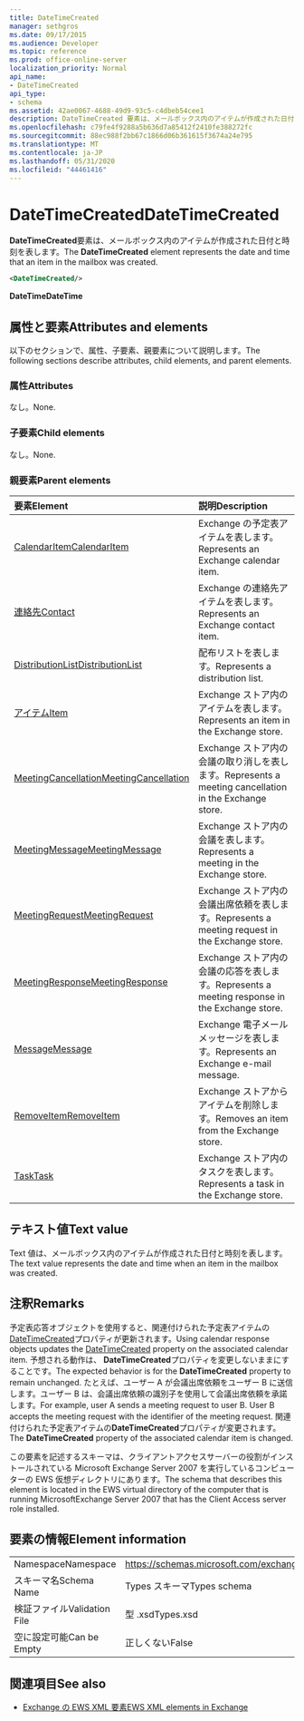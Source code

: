```yaml
---
title: DateTimeCreated
manager: sethgros
ms.date: 09/17/2015
ms.audience: Developer
ms.topic: reference
ms.prod: office-online-server
localization_priority: Normal
api_name:
- DateTimeCreated
api_type:
- schema
ms.assetid: 42ae0067-4688-49d9-93c5-c4dbeb54cee1
description: DateTimeCreated 要素は、メールボックス内のアイテムが作成された日付と時刻を表します。
ms.openlocfilehash: c79fe4f9288a5b636d7a85412f2410fe388272fc
ms.sourcegitcommit: 88ec988f2bb67c1866d06b361615f3674a24e795
ms.translationtype: MT
ms.contentlocale: ja-JP
ms.lasthandoff: 05/31/2020
ms.locfileid: "44461416"
---
```

# <a name="datetimecreated"></a><span data-ttu-id="5528a-103">DateTimeCreated</span><span class="sxs-lookup"><span data-stu-id="5528a-103">DateTimeCreated</span></span>

<span data-ttu-id="5528a-104">**DateTimeCreated**要素は、メールボックス内のアイテムが作成された日付と時刻を表します。</span><span class="sxs-lookup"><span data-stu-id="5528a-104">The **DateTimeCreated** element represents the date and time that an item in the mailbox was created.</span></span> 
  
```xml
<DateTimeCreated/>
```

<span data-ttu-id="5528a-105">**DateTime**</span><span class="sxs-lookup"><span data-stu-id="5528a-105">**DateTime**</span></span>

## <a name="attributes-and-elements"></a><span data-ttu-id="5528a-106">属性と要素</span><span class="sxs-lookup"><span data-stu-id="5528a-106">Attributes and elements</span></span>

<span data-ttu-id="5528a-107">以下のセクションで、属性、子要素、親要素について説明します。</span><span class="sxs-lookup"><span data-stu-id="5528a-107">The following sections describe attributes, child elements, and parent elements.</span></span>
  
### <a name="attributes"></a><span data-ttu-id="5528a-108">属性</span><span class="sxs-lookup"><span data-stu-id="5528a-108">Attributes</span></span>

<span data-ttu-id="5528a-109">なし。</span><span class="sxs-lookup"><span data-stu-id="5528a-109">None.</span></span>
  
### <a name="child-elements"></a><span data-ttu-id="5528a-110">子要素</span><span class="sxs-lookup"><span data-stu-id="5528a-110">Child elements</span></span>

<span data-ttu-id="5528a-111">なし。</span><span class="sxs-lookup"><span data-stu-id="5528a-111">None.</span></span>
  
### <a name="parent-elements"></a><span data-ttu-id="5528a-112">親要素</span><span class="sxs-lookup"><span data-stu-id="5528a-112">Parent elements</span></span>

|<span data-ttu-id="5528a-113">**要素**</span><span class="sxs-lookup"><span data-stu-id="5528a-113">**Element**</span></span>|<span data-ttu-id="5528a-114">**説明**</span><span class="sxs-lookup"><span data-stu-id="5528a-114">**Description**</span></span>|
|:-----|:-----|
|[<span data-ttu-id="5528a-115">CalendarItem</span><span class="sxs-lookup"><span data-stu-id="5528a-115">CalendarItem</span></span>](calendaritem.md) <br/> |<span data-ttu-id="5528a-116">Exchange の予定表アイテムを表します。</span><span class="sxs-lookup"><span data-stu-id="5528a-116">Represents an Exchange calendar item.</span></span>  <br/> |
|[<span data-ttu-id="5528a-117">連絡先</span><span class="sxs-lookup"><span data-stu-id="5528a-117">Contact</span></span>](contact.md) <br/> |<span data-ttu-id="5528a-118">Exchange の連絡先アイテムを表します。</span><span class="sxs-lookup"><span data-stu-id="5528a-118">Represents an Exchange contact item.</span></span>  <br/> |
|[<span data-ttu-id="5528a-119">DistributionList</span><span class="sxs-lookup"><span data-stu-id="5528a-119">DistributionList</span></span>](distributionlist.md) <br/> |<span data-ttu-id="5528a-120">配布リストを表します。</span><span class="sxs-lookup"><span data-stu-id="5528a-120">Represents a distribution list.</span></span>  <br/> |
|[<span data-ttu-id="5528a-121">アイテム</span><span class="sxs-lookup"><span data-stu-id="5528a-121">Item</span></span>](item.md) <br/> |<span data-ttu-id="5528a-122">Exchange ストア内のアイテムを表します。</span><span class="sxs-lookup"><span data-stu-id="5528a-122">Represents an item in the Exchange store.</span></span>  <br/> |
|[<span data-ttu-id="5528a-123">MeetingCancellation</span><span class="sxs-lookup"><span data-stu-id="5528a-123">MeetingCancellation</span></span>](meetingcancellation.md) <br/> |<span data-ttu-id="5528a-124">Exchange ストア内の会議の取り消しを表します。</span><span class="sxs-lookup"><span data-stu-id="5528a-124">Represents a meeting cancellation in the Exchange store.</span></span>  <br/> |
|[<span data-ttu-id="5528a-125">MeetingMessage</span><span class="sxs-lookup"><span data-stu-id="5528a-125">MeetingMessage</span></span>](meetingmessage.md) <br/> |<span data-ttu-id="5528a-126">Exchange ストア内の会議を表します。</span><span class="sxs-lookup"><span data-stu-id="5528a-126">Represents a meeting in the Exchange store.</span></span>  <br/> |
|[<span data-ttu-id="5528a-127">MeetingRequest</span><span class="sxs-lookup"><span data-stu-id="5528a-127">MeetingRequest</span></span>](meetingrequest.md) <br/> |<span data-ttu-id="5528a-128">Exchange ストア内の会議出席依頼を表します。</span><span class="sxs-lookup"><span data-stu-id="5528a-128">Represents a meeting request in the Exchange store.</span></span>  <br/> |
|[<span data-ttu-id="5528a-129">MeetingResponse</span><span class="sxs-lookup"><span data-stu-id="5528a-129">MeetingResponse</span></span>](meetingresponse.md) <br/> |<span data-ttu-id="5528a-130">Exchange ストア内の会議の応答を表します。</span><span class="sxs-lookup"><span data-stu-id="5528a-130">Represents a meeting response in the Exchange store.</span></span>  <br/> |
|[<span data-ttu-id="5528a-131">Message</span><span class="sxs-lookup"><span data-stu-id="5528a-131">Message</span></span>](message-ex15websvcsotherref.md) <br/> |<span data-ttu-id="5528a-132">Exchange 電子メールメッセージを表します。</span><span class="sxs-lookup"><span data-stu-id="5528a-132">Represents an Exchange e-mail message.</span></span>  <br/> |
|[<span data-ttu-id="5528a-133">RemoveItem</span><span class="sxs-lookup"><span data-stu-id="5528a-133">RemoveItem</span></span>](removeitem.md) <br/> |<span data-ttu-id="5528a-134">Exchange ストアからアイテムを削除します。</span><span class="sxs-lookup"><span data-stu-id="5528a-134">Removes an item from the Exchange store.</span></span>  <br/> |
|[<span data-ttu-id="5528a-135">Task</span><span class="sxs-lookup"><span data-stu-id="5528a-135">Task</span></span>](task.md) <br/> |<span data-ttu-id="5528a-136">Exchange ストア内のタスクを表します。</span><span class="sxs-lookup"><span data-stu-id="5528a-136">Represents a task in the Exchange store.</span></span>  <br/> |
   
## <a name="text-value"></a><span data-ttu-id="5528a-137">テキスト値</span><span class="sxs-lookup"><span data-stu-id="5528a-137">Text value</span></span>

<span data-ttu-id="5528a-138">Text 値は、メールボックス内のアイテムが作成された日付と時刻を表します。</span><span class="sxs-lookup"><span data-stu-id="5528a-138">The text value represents the date and time when an item in the mailbox was created.</span></span>
  
## <a name="remarks"></a><span data-ttu-id="5528a-139">注釈</span><span class="sxs-lookup"><span data-stu-id="5528a-139">Remarks</span></span>

<span data-ttu-id="5528a-140">予定表応答オブジェクトを使用すると、関連付けられた予定表アイテムの[DateTimeCreated](datetimecreated.md)プロパティが更新されます。</span><span class="sxs-lookup"><span data-stu-id="5528a-140">Using calendar response objects updates the [DateTimeCreated](datetimecreated.md) property on the associated calendar item.</span></span> <span data-ttu-id="5528a-141">予想される動作は、 **DateTimeCreated**プロパティを変更しないままにすることです。</span><span class="sxs-lookup"><span data-stu-id="5528a-141">The expected behavior is for the **DateTimeCreated** property to remain unchanged.</span></span> <span data-ttu-id="5528a-142">たとえば、ユーザー A が会議出席依頼をユーザー B に送信します。ユーザー B は、会議出席依頼の識別子を使用して会議出席依頼を承諾します。</span><span class="sxs-lookup"><span data-stu-id="5528a-142">For example, user A sends a meeting request to user B. User B accepts the meeting request with the identifier of the meeting request.</span></span> <span data-ttu-id="5528a-143">関連付けられた予定表アイテムの**DateTimeCreated**プロパティが変更されます。</span><span class="sxs-lookup"><span data-stu-id="5528a-143">The **DateTimeCreated** property of the associated calendar item is changed.</span></span> 
  
<span data-ttu-id="5528a-144">この要素を記述するスキーマは、クライアントアクセスサーバーの役割がインストールされている Microsoft Exchange Server 2007 を実行しているコンピューターの EWS 仮想ディレクトリにあります。</span><span class="sxs-lookup"><span data-stu-id="5528a-144">The schema that describes this element is located in the EWS virtual directory of the computer that is running MicrosoftExchange Server 2007 that has the Client Access server role installed.</span></span>
  
## <a name="element-information"></a><span data-ttu-id="5528a-145">要素の情報</span><span class="sxs-lookup"><span data-stu-id="5528a-145">Element information</span></span>

|||
|:-----|:-----|
|<span data-ttu-id="5528a-146">Namespace</span><span class="sxs-lookup"><span data-stu-id="5528a-146">Namespace</span></span>  <br/> |https://schemas.microsoft.com/exchange/services/2006/types  <br/> |
|<span data-ttu-id="5528a-147">スキーマ名</span><span class="sxs-lookup"><span data-stu-id="5528a-147">Schema Name</span></span>  <br/> |<span data-ttu-id="5528a-148">Types スキーマ</span><span class="sxs-lookup"><span data-stu-id="5528a-148">Types schema</span></span>  <br/> |
|<span data-ttu-id="5528a-149">検証ファイル</span><span class="sxs-lookup"><span data-stu-id="5528a-149">Validation File</span></span>  <br/> |<span data-ttu-id="5528a-150">型 .xsd</span><span class="sxs-lookup"><span data-stu-id="5528a-150">Types.xsd</span></span>  <br/> |
|<span data-ttu-id="5528a-151">空に設定可能</span><span class="sxs-lookup"><span data-stu-id="5528a-151">Can be Empty</span></span>  <br/> |<span data-ttu-id="5528a-152">正しくない</span><span class="sxs-lookup"><span data-stu-id="5528a-152">False</span></span>  <br/> |
   
## <a name="see-also"></a><span data-ttu-id="5528a-153">関連項目</span><span class="sxs-lookup"><span data-stu-id="5528a-153">See also</span></span>

- [<span data-ttu-id="5528a-154">Exchange の EWS XML 要素</span><span class="sxs-lookup"><span data-stu-id="5528a-154">EWS XML elements in Exchange</span></span>](ews-xml-elements-in-exchange.md)

